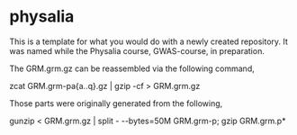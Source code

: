 # physalia

This is a template for what you would do with a newly created repository. It was named while the Physalia course, GWAS-course, in preparation.

The GRM.grm.gz can be reassembled via the following command,

zcat GRM.grm-pa{a..q}.gz | gzip -cf > GRM.grm.gz

Those parts were originally generated from the following,

gunzip < GRM.grm.gz | split - --bytes=50M GRM.grm-p; gzip GRM.grm.p*

